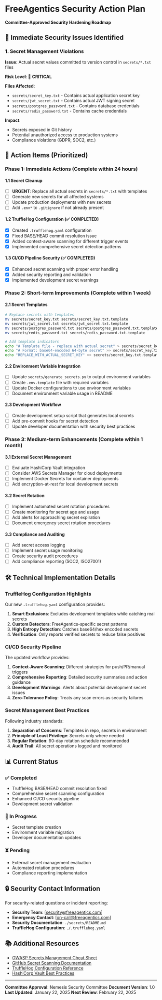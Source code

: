 # FreeAgentics Security Action Plan
**Committee-Approved Security Hardening Roadmap**

## 🚨 Immediate Security Issues Identified

### 1. Secret Management Violations

**Issue**: Actual secret values committed to version control in `secrets/*.txt` files

**Risk Level**: 🔴 **CRITICAL**

**Files Affected**:
- `secrets/secret_key.txt` - Contains actual application secret key
- `secrets/jwt_secret.txt` - Contains actual JWT signing secret
- `secrets/postgres_password.txt` - Contains database credentials
- `secrets/redis_password.txt` - Contains cache credentials

**Impact**:
- Secrets exposed in Git history
- Potential unauthorized access to production systems
- Compliance violations (GDPR, SOC2, etc.)

## 🎯 Action Items (Prioritized)

### Phase 1: Immediate Actions (Complete within 24 hours)

#### 1.1 Secret Cleanup
- [ ] **URGENT**: Replace all actual secrets in `secrets/*.txt` with templates
- [ ] Generate new secrets for all affected systems
- [ ] Update production deployments with new secrets
- [ ] Add `.env*` to `.gitignore` if not already present

#### 1.2 TruffleHog Configuration (✅ COMPLETED)
- [x] Created `.trufflehog.yaml` configuration
- [x] Fixed BASE/HEAD commit resolution issue
- [x] Added context-aware scanning for different trigger events
- [x] Implemented comprehensive secret detection patterns

#### 1.3 CI/CD Pipeline Security (✅ COMPLETED)
- [x] Enhanced secret scanning with proper error handling
- [x] Added security reporting and validation
- [x] Implemented development secret warnings

### Phase 2: Short-term Improvements (Complete within 1 week)

#### 2.1 Secret Templates
```bash
# Replace secrets with templates
mv secrets/secret_key.txt secrets/secret_key.txt.template
mv secrets/jwt_secret.txt secrets/jwt_secret.txt.template
mv secrets/postgres_password.txt secrets/postgres_password.txt.template
mv secrets/redis_password.txt secrets/redis_password.txt.template

# Add template indicators
echo "# Template file - replace with actual secret" > secrets/secret_key.txt.template
echo "# Format: base64-encoded 64-byte secret" >> secrets/secret_key.txt.template
echo "REPLACE_WITH_ACTUAL_SECRET_KEY" >> secrets/secret_key.txt.template
```

#### 2.2 Environment Variable Integration
- [ ] Update `secrets/generate_secrets.py` to output environment variables
- [ ] Create `.env.template` file with required variables
- [ ] Update Docker configurations to use environment variables
- [ ] Document environment variable usage in README

#### 2.3 Development Workflow
- [ ] Create development setup script that generates local secrets
- [ ] Add pre-commit hooks for secret detection
- [ ] Update developer documentation with security best practices

### Phase 3: Medium-term Enhancements (Complete within 1 month)

#### 3.1 External Secret Management
- [ ] Evaluate HashiCorp Vault integration
- [ ] Consider AWS Secrets Manager for cloud deployments
- [ ] Implement Docker Secrets for container deployments
- [ ] Add encryption-at-rest for local development secrets

#### 3.2 Secret Rotation
- [ ] Implement automated secret rotation procedures
- [ ] Create monitoring for secret age and usage
- [ ] Add alerts for approaching secret expiration
- [ ] Document emergency secret rotation procedures

#### 3.3 Compliance and Auditing
- [ ] Add secret access logging
- [ ] Implement secret usage monitoring
- [ ] Create security audit procedures
- [ ] Add compliance reporting (SOC2, ISO27001)

## 🛠️ Technical Implementation Details

### TruffleHog Configuration Highlights

Our new `.trufflehog.yaml` configuration provides:

1. **Smart Exclusions**: Excludes development templates while catching real secrets
2. **Custom Detectors**: FreeAgentics-specific secret patterns
3. **High Entropy Detection**: Catches base64/hex encoded secrets
4. **Verification**: Only reports verified secrets to reduce false positives

### CI/CD Security Pipeline

The updated workflow provides:

1. **Context-Aware Scanning**: Different strategies for push/PR/manual triggers
2. **Comprehensive Reporting**: Detailed security summaries and action guidance
3. **Development Warnings**: Alerts about potential development secret issues
4. **Zero-Tolerance Policy**: Treats any scan errors as security failures

### Secret Management Best Practices

Following industry standards:

1. **Separation of Concerns**: Templates in repo, secrets in environment
2. **Principle of Least Privilege**: Secrets only where needed
3. **Regular Rotation**: 90-day rotation schedule recommended
4. **Audit Trail**: All secret operations logged and monitored

## 📊 Current Status

### ✅ Completed
- TruffleHog BASE/HEAD commit resolution fixed
- Comprehensive secret scanning configuration
- Enhanced CI/CD security pipeline
- Development secret validation

### 🔄 In Progress
- Secret template creation
- Environment variable migration
- Developer documentation updates

### ⏳ Pending
- External secret management evaluation
- Automated rotation procedures
- Compliance reporting implementation

## 🔒 Security Contact Information

For security-related questions or incident reporting:

- **Security Team**: [security@freeagentics.com]
- **Emergency Contact**: [on-call@freeagentics.com]
- **Security Documentation**: `./secrets/README.md`
- **TruffleHog Configuration**: `./.trufflehog.yaml`

## 📚 Additional Resources

- [OWASP Secrets Management Cheat Sheet](https://cheatsheetseries.owasp.org/cheatsheets/Secrets_Management_Cheat_Sheet.html)
- [GitHub Secret Scanning Documentation](https://docs.github.com/en/code-security/secret-scanning)
- [TruffleHog Configuration Reference](https://github.com/trufflesecurity/trufflehog)
- [HashiCorp Vault Best Practices](https://learn.hashicorp.com/tutorials/vault/production-hardening)

---

**Committee Approval**: Nemesis Security Committee
**Document Version**: 1.0
**Last Updated**: January 22, 2025
**Next Review**: February 22, 2025
